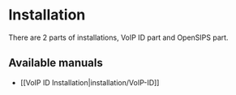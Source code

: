 Installation
============

There are 2 parts of installations, VoIP ID part and OpenSIPS part.

Available manuals
-----------------

* [[VoIP ID Installation|installation/VoIP-ID]]
